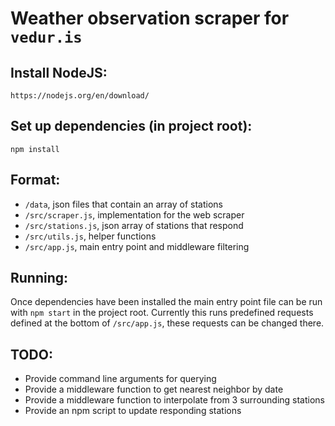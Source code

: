 # Weather observation scraper for `vedur.is`

## Install NodeJS:
```
https://nodejs.org/en/download/
```

## Set up dependencies (in project root):
```
npm install
```

## Format:

* `/data`, json files that contain an array of stations
* `/src/scraper.js`, implementation for the web scraper
* `/src/stations.js`, json array of stations that respond
* `/src/utils.js`, helper functions
* `/src/app.js`, main entry point and middleware filtering

## Running:

Once dependencies have been installed the main entry point file can be run with `npm start` in the project root. Currently this runs predefined requests defined at the bottom of `/src/app.js`, these requests can be changed there.

## TODO:

* Provide command line arguments for querying
* Provide a middleware function to get nearest neighbor by date
* Provide a middleware function to interpolate from 3 surrounding stations
* Provide an npm script to update responding stations
